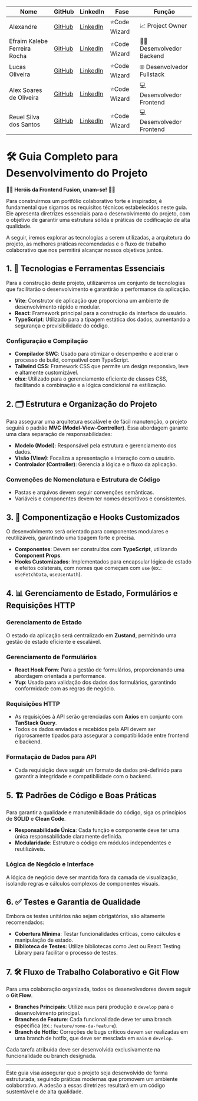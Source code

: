 
| Nome                      | GitHub                                  | LinkedIn                                    | Fase         | Função                   |
|---------------------------|-----------------------------------------|---------------------------------------------|--------------|--------------------------|
| Alexandre                 | [GitHub](https://github.com/alexhntpxt) | [LinkedIn](https://www.LinkedIn.com/in/alexhntpxt) | ⭐Code Wizard | 📈 Project Owner         |
| Efraim Kalebe Ferreira Rocha | [GitHub](https://github.com/EfraimKalebe) | [LinkedIn](https://LinkedIn.com/in/EfraimKalebe) | ⭐Code Wizard | 🧑‍💻 Desenvolvedor Backend |
| Lucas Oliveira            | [GitHub](https://github.com/lucasoliveirabr) | [LinkedIn](https://www.linkedin.com/in/lucas-oliveira-br/) | ⭐Code Wizard | 🌐 Desenvolvedor Fullstack |
| Alex Soares de Oliveira   | [GitHub](https://github.com/Lostleleco) | [LinkedIn](https://www.linkedin.com/in/alex-soares-de-oliveira-669885308) | ⭐Code Wizard | 💻 Desenvolvedor Frontend  |
| Reuel Silva dos Santos    | [GitHub](https://github.com/reuelsilva) | [LinkedIn](https://www.linkedin.com/in/reuelsilva) | ⭐Code Wizard | 💻 Desenvolvedor Frontend  |


# 🛠️ Guia Completo para Desenvolvimento do Projeto

🦸‍♂️ **Heróis da Frontend Fusion, unam-se!** 🦸‍♀️

Para construirmos um portfólio colaborativo forte e inspirador, é fundamental que sigamos os requisitos técnicos estabelecidos neste guia. Ele apresenta diretrizes essenciais para o desenvolvimento do projeto, com o objetivo de garantir uma estrutura sólida e práticas de codificação de alta qualidade. 

A seguir, iremos explorar as tecnologias a serem utilizadas, a arquitetura do projeto, as melhores práticas recomendadas e o fluxo de trabalho colaborativo que nos permitirá alcançar nossos objetivos juntos.

## 1. 🚀 Tecnologias e Ferramentas Essenciais

Para a construção deste projeto, utilizaremos um conjunto de tecnologias que facilitarão o desenvolvimento e garantirão a performance da aplicação.

- **Vite**: Construtor de aplicação que proporciona um ambiente de desenvolvimento rápido e modular.
- **React**: Framework principal para a construção da interface do usuário.
- **TypeScript**: Utilizado para a tipagem estática dos dados, aumentando a segurança e previsibilidade do código.

### Configuração e Compilação
- **Compilador SWC**: Usado para otimizar o desempenho e acelerar o processo de build, compatível com TypeScript.
- **Tailwind CSS**: Framework CSS que permite um design responsivo, leve e altamente customizável.
- **clsx**: Utilizado para o gerenciamento eficiente de classes CSS, facilitando a combinação e a lógica condicional na estilização.

## 2. 🗂️ Estrutura e Organização do Projeto

Para assegurar uma arquitetura escalável e de fácil manutenção, o projeto seguirá o padrão **MVC (Model-View-Controller)**. Essa abordagem garante uma clara separação de responsabilidades:

- **Modelo (Model)**: Responsável pela estrutura e gerenciamento dos dados.
- **Visão (View)**: Focaliza a apresentação e interação com o usuário.
- **Controlador (Controller)**: Gerencia a lógica e o fluxo da aplicação.

### Convenções de Nomenclatura e Estrutura de Código
- Pastas e arquivos devem seguir convenções semânticas.
- Variáveis e componentes devem ter nomes descritivos e consistentes.

## 3. 🧩 Componentização e Hooks Customizados

O desenvolvimento será orientado para componentes modulares e reutilizáveis, garantindo uma tipagem forte e precisa.

- **Componentes**: Devem ser construídos com **TypeScript**, utilizando **Component Props**.
- **Hooks Customizados**: Implementados para encapsular lógica de estado e efeitos colaterais, com nomes que começam com `use` (ex.: `useFetchData`, `useUserAuth`).

## 4. 📊 Gerenciamento de Estado, Formulários e Requisições HTTP

### Gerenciamento de Estado
O estado da aplicação será centralizado em **Zustand**, permitindo uma gestão de estado eficiente e escalável.

### Gerenciamento de Formulários
- **React Hook Form**: Para a gestão de formulários, proporcionando uma abordagem orientada a performance.
- **Yup**: Usado para validação dos dados dos formulários, garantindo conformidade com as regras de negócio.

### Requisições HTTP
- As requisições à API serão gerenciadas com **Axios** em conjunto com **TanStack Query**.
- Todos os dados enviados e recebidos pela API devem ser rigorosamente tipados para assegurar a compatibilidade entre frontend e backend.

### Formatação de Dados para API
- Cada requisição deve seguir um formato de dados pré-definido para garantir a integridade e compatibilidade com o backend.

## 5. 🏗️ Padrões de Código e Boas Práticas

Para garantir a qualidade e manutenibilidade do código, siga os princípios de **SOLID** e **Clean Code**.

- **Responsabilidade Única**: Cada função e componente deve ter uma única responsabilidade claramente definida.
- **Modularidade**: Estruture o código em módulos independentes e reutilizáveis.

### Lógica de Negócio e Interface
A lógica de negócio deve ser mantida fora da camada de visualização, isolando regras e cálculos complexos de componentes visuais.

## 6. ✅ Testes e Garantia de Qualidade

Embora os testes unitários não sejam obrigatórios, são altamente recomendados:

- **Cobertura Mínima**: Testar funcionalidades críticas, como cálculos e manipulação de estado.
- **Biblioteca de Testes**: Utilize bibliotecas como Jest ou React Testing Library para facilitar o processo de testes.

## 7. 🛠️ Fluxo de Trabalho Colaborativo e Git Flow

Para uma colaboração organizada, todos os desenvolvedores devem seguir o **Git Flow**.

- **Branches Principais**: Utilize `main` para produção e `develop` para o desenvolvimento principal.
- **Branches de Feature**: Cada funcionalidade deve ter uma branch específica (ex.: `feature/nome-da-feature`).
- **Branch de Hotfix**: Correções de bugs críticos devem ser realizadas em uma branch de hotfix, que deve ser mesclada em `main` e `develop`.

Cada tarefa atribuída deve ser desenvolvida exclusivamente na funcionalidade ou branch designada.

---

Este guia visa assegurar que o projeto seja desenvolvido de forma estruturada, seguindo práticas modernas que promovem um ambiente colaborativo. A adesão a essas diretrizes resultará em um código sustentável e de alta qualidade.
